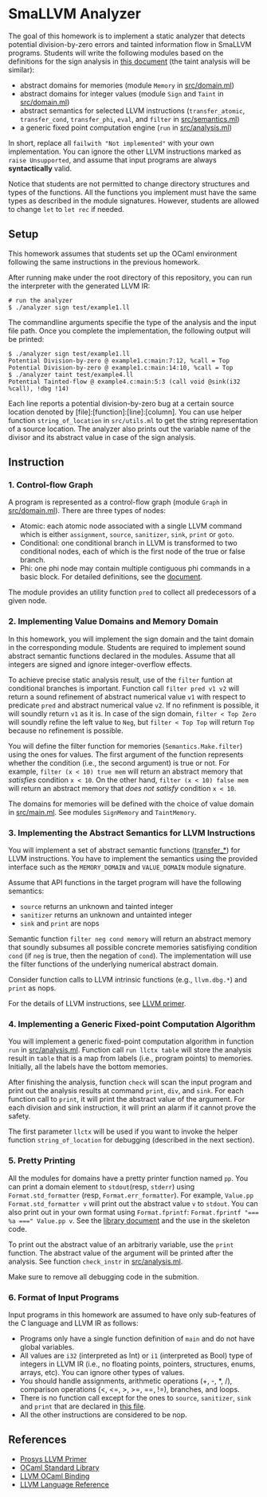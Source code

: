 # SmaLLVM Analyzer
The goal of this homework is to implement a static analyzer that detects potential division-by-zero errors and tainted information flow in SmaLLVM programs.
Students will write the following modules based on the definitions for the sign analysis in [this document](doc/homework.pdf) (the taint analysis will be similar):
- abstract domains for memories (module `Memory` in [src/domain.ml](src/domain.ml))
- abstract domains for integer values (module `Sign` and `Taint` in [src/domain.ml](src/domain.ml))
- abstract semantics for selected LLVM instructions (`transfer_atomic`, `transfer_cond`, `transfer_phi`, `eval`, and `filter` in [src/semantics.ml](src/semantics.ml))
- a generic fixed point computation engine (`run` in [src/analysis.ml](src/analysis.ml))

In short, replace all `failwith "Not implemented"` with your own implementation.
You can ignore the other LLVM instructions marked as `raise Unsupported`,
and assume that input programs are always **syntactically** valid.

Notice that students are not permitted to change directory structures and types of the functions.
All the functions you implement must have the same types as described in the module signatures.
However, students are allowed to change `let` to `let rec` if needed.

## Setup
This homework assumes that students set up the OCaml environment following the same instructions in the previous homework.

After running make under the root directory of this repository, you can run the interpreter with the generated LLVM IR:
```
# run the analyzer
$ ./analyzer sign test/example1.ll
```
The commandline arguments specifie the type of the analysis and the input file path.
Once you complete the implementation, the following output will be printed:
```
$ ./analyzer sign test/example1.ll
Potential Division-by-zero @ example1.c:main:7:12, %call = Top
Potential Division-by-zero @ example1.c:main:14:10, %call = Top
$ ./analyzer taint test/example4.ll
Potential Tainted-flow @ example4.c:main:5:3 (call void @sink(i32 %call), !dbg !14)
```
Each line reports a potential division-by-zero bug at a certain source location
denoted by [file]:[function]:[line]:[column].
You can use helper function `string_of_location` in `src/utils.ml` to get the string representation of a source location.
The analyzer also prints out the variable name of the divisor and its abstract value in case of the sign analysis.

## Instruction

### 1. Control-flow Graph
A program is represented as a control-flow graph (module `Graph` in [src/domain.ml](src/domain.ml)).
There are three types of nodes:
- Atomic: each atomic node associated with a single LLVM command which is either `assignment`, `source`, `sanitizer`, `sink`, `print` or `goto`.
- Conditional: one conditional branch in LLVM is transformed to two conditional nodes, each of which is the first node of the true or false branch.
- Phi: one phi node may contain multiple contiguous phi commands in a basic block.
For detailed definitions, see the [document](doc/homework.pdf).

The module provides an utility function `pred` to collect all predecessors of a given node.

### 2. Implementing Value Domains and Memory Domain
In this homework, you will implement the sign domain and the taint domain in the corresponding module.
Students are required to implement sound abstract semantic functions declared in the modules.
Assume that all integers are signed and ignore integer-overflow effects.

To achieve precise static analysis result, use of the `filter` funtion at conditional branches is important.
Function call `filter pred v1 v2` will return a sound refinement of abstract numerical value `v1`
with respect to predicate `pred` and abstract numerical value `v2`.
If no refinment is possible, it will soundly return `v1` as it is.
In case of the sign domain, `filter < Top Zero` will soundly refine the left value to `Neg`, but
`filter < Top Top` will return `Top` because no refinement is possible.

You will define the filter function for memories (`Semantics.Make.filter`) using the ones for values.
The first argument of the function represents whether the condition (i.e., the second argument) is true or not.
For example, `filter (x < 10) true mem` will return an abstract memory that *satisfies* condition `x < 10`.
On the other hand, `filter (x < 10) false mem` will return an abstract memory that *does not satisfy* condition `x < 10`.

The domains for memories will be defined with the choice of value domain in [src/main.ml](src/main.ml).
See modules `SignMemory` and `TaintMemory`.

### 3. Implementing the Abstract Semantics for LLVM Instructions
You will implement a set of abstract semantic functions ([transfer_*](src/semantics.ml)) for LLVM instructions.
You have to implement the semantics using the provided interface such as the `MEMORY_DOMAIN` and `VALUE_DOMAIN` module signature.

Assume that API functions in the target program will have the following semantics:
- `source` returns an unknown and tainted integer
- `sanitizer` returns an unknown and untainted integer
- `sink` and `print` are nops

Semantic function `filter neg cond memory` will return an abstract memory that soundly
subsumes all possible concrete memories satisfiying condition `cond` (if `neg` is true, then the negation of `cond`).
The implementation will use the filter functions of the underlying numerical abstract domain.

Consider function calls to LLVM intrinsic functions (e.g., `llvm.dbg.*`) and `print` as nops.

For the details of LLVM instructions, see [LLVM primer](https://github.com/prosyslab-classroom/llvm-primer).

### 4. Implementing a Generic Fixed-point Computation Algorithm
You will implement a generic fixed-point computation algorithm in function `run` in [src/analysis.ml](src/analysis.ml).
Function call `run llctx table` will store the analysis result in `table` that is a map from labels (i.e., program points)
to memories. Initially, all the labels have the bottom memories.

After finishing the analysis, function `check` will scan the input program and print out the analysis results at
command `print`, `div`, and `sink`. For each function call to `print`, it will print the abstract value of the argument.
For each division and sink instruction, it will print an alarm if it cannot prove the safety.

The first parameter `llctx` will be used if you want to invoke the helper function `string_of_location`
for debugging (described in the next section).

### 5. Pretty Printing
All the modules for domains have a pretty printer function named `pp`.
You can print a domain element to `stdout`(resp, `stderr`) using `Format.std_formatter` (resp, `Format.err_formatter`).
For example, `Value.pp Format.std_formatter v` will print out the abstract value `v` to `stdout`.
You can also print out in your own format using `Format.fprintf`: `Format.fprintf "=== %a ===" Value.pp v`.
See the [library document](http://caml.inria.fr/pub/docs/manual-ocaml/libref/Format.html) and the use in the skeleton code.

To print out the abstract value of an arbitrariy variable, use the `print` function.
The abstract value of the argument will be printed after the analysis.
See function `check_instr` in [src/analysis.ml](src/analysis.ml).

Make sure to remove all debugging code in the submition.

### 6. Format of Input Programs
Input programs in this homework are assumed to have only sub-features of the C language and LLVM IR as follows:

- Programs only have a single function definition of `main` and do not have global variables.
- All values are `i32` (interpreted as Int) or `i1` (interpreted as Bool) type of integers in LLVM IR (i.e., no floating points, pointers, structures, enums, arrays, etc). You can ignore other types of values.
- You should handle assignments, arithmetic operations (+, -, *, /), comparison operations (<, <=, >, >=, ==, !=), branches, and loops.
- There is no function call except for the ones to `source`, `sanitizer`, `sink` and `print` that are declared in [this file](test/homework.h).
- All the other instructions are considered to be nop.

## References
- [Prosys LLVM Primer](https://github.com/prosyslab-classroom/llvm-primer)
- [OCaml Standard Library](http://caml.inria.fr/pub/docs/manual-ocaml/libref)
- [LLVM OCaml Binding](https://llvm.moe/ocaml/Llvm.html)
- [LLVM Language Reference](https://llvm.org/docs/LangRef.html)
